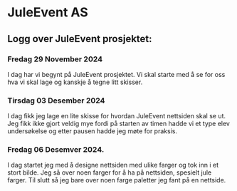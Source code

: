 # JuleEvent AS

## Logg over JuleEvent prosjektet:

### Fredag 29 November 2024

I dag har vi begynt på JuleEvent prosjektet. Vi skal starte med å se for oss hva vi skal lage og kanskje å tegne litt skisser.

### Tirsdag 03 Desember 2024

I dag fikk jeg lage en lite skisse for hvordan JuleEvent nettsiden skal se ut. Jeg fikk ikke gjort veldig mye fordi på starten av timen hadde vi et type elev undersøkelse og etter pausen hadde jeg møte for praksis.

### Fredag 06 Desemver 2024. 

I dag startet jeg med å designe nettsiden med ulike farger og tok inn i et stort bilde. Jeg så over noen farger for å ha på nettsiden, spesielt jule farger. Til slutt så jeg bare over noen farge paletter jeg fant på en nettside.